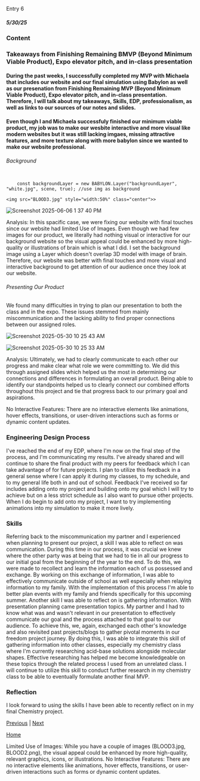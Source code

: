 Entry 6
##### 5/30/25

### Content

### Takeaways from Finishing Remaining BMVP (Beyond Minimum Viable Product), Expo elevator pitch, and in-class presentation

#### During the past weeks, I successfully completed my MVP with Michaela that includes our website and our final simulation using Babylon as well as our presenation from Finishing Remaining MVP (Beyond Minimum Viable Product), Expo elevator pitch, and in-class presentation. Therefore, I will talk about my takeaways, Skills, EDP, professionalism, as well as links to our sources of our notes and slides. 

#### Even though I and Michaela successfuly finished our minimum viable product, my job was to make our wesbite interactive and more visual like modern websites but it was still lacking imgaes, missing attractive features, and more texture along with more babylon since we wanted to make our website professional. 
###### Background

``` JS

    const backgroundLayer = new BABYLON.Layer("backgroundLayer", "white.jpg", scene, true); //use img as background

<img src="BLOOD3.jpg" style="width:50%" class="center">>
```
![Screenshot 2025-06-06 1 37 40 PM](https://github.com/user-attachments/assets/2e116969-be44-4371-aa19-3dfad8085189)


Analysis: In this spacific case, we were fixing our website with final touches since our website had limited Use of Images. Even though we had few images for our product, we literally had nothing visual or interactive for our background website so the visual appeal could be enhanced by more high-quality or illustrations of brain which is what I did. I set the background image using a Layer which doesn't overlap 3D model with image of brain. Therefore, our website was better with final touches and more visual and interactive background to get attention of our audience once they look at our website.


###### Presenting Our Product

We found many difficulties in trying to plan our presentation to both the class and in the expo. These issues stemmed from mainly miscommunication and the lacking ability to find proper connections between our assigned roles.

![Screenshot 2025-05-30 10 25 43 AM](https://github.com/user-attachments/assets/f772aa56-c00b-47a1-968f-eb304b54a3be)

![Screenshot 2025-05-30 10 25 33 AM](https://github.com/user-attachments/assets/42024efa-ca61-4042-aad6-fe4cb04d9d68)

Analysis: Ultimately, we had to clearly communicate to each other our progress and make clear what role we were committing to. We did this through assigned slides which helped us the most in determining our connections and differences in formulating an overall product. Being able to identify our standpoints helped us to clearly connect our combined efforts throughout this project and tie that progress back to our primary goal and aspirations.

No Interactive Features: There are no interactive elements like animations, hover effects, transitions, or user-driven interactions such as forms or dynamic content updates.

### Engineering Design Process

I've reached the end of my EDP, where I'm now on the final step of the process, and I'm communicating my results. I've already shared and will continue to share the final product with my peers for feedback which I can take advantage of for future projects. I plan to utilize this feedback in a general sense where I can apply it during my classes, to my schedule, and to my general life both in and out of school. Feedback I've received so far includes adding onto my project and building onto my goal which I will try to achieve but on a less strict schedule as I also want to pursue other projects. When I do begin to add onto my project, I want to try implementing animations into my simulation to make it more lively. 

### Skills

Referring back to the miscommunication my partner and I experienced when planning to present our project, a skill I was able to reflect on was communication. During this time in our process, it was crucial we knew where the other party was at being that we had to tie in all our progress to our initial goal from the beginning of the year to the end. To do this, we were made to recollect and learn the information each of us possessed and exchange. By working on this exchange of information, I was able to effectively communicate outside of school as well especially when relaying information to my family. With the implementation of this process I'm able to better plan events with my family and friends specifically for this upcoming summer. Another skill I was able to reflect on is gathering information. With presentation planning came presentation topics. My partner and I had to know what was and wasn't relevant in our presentation to effectively communicate our goal and the process attached to that goal to our audience. To achieve this, we, again, exchanged each other's knowledge and also revisited past projects/blogs to gather pivotal moments in our freedom project journey. By doing this, I was able to integrate this skill of gathering information into other classes, especially my chemistry class where I'm currently researching acid-base solutions alongside molecular shapes. Effective researching has helped me become knowledgeable on these topics through the related process I used from an unrelated class. I will continue to utilize this skill to conduct further research in my chemistry class to be able to eventually formulate another final MVP.  

### Reflection

I look forward to using the skills I have been able to recently reflect on in my final Chemistry project.

[Previous](entry05.md) | [Next](entry07.md)

[Home](../README.md)


Limited Use of Images: While you have a couple of images (BLOOD3.jpg, BLOOD2.png), the visual appeal could be enhanced by more high-quality, relevant graphics, icons, or illustrations.
No Interactive Features: There are no interactive elements like animations, hover effects, transitions, or user-driven interactions such as forms or dynamic content updates.
